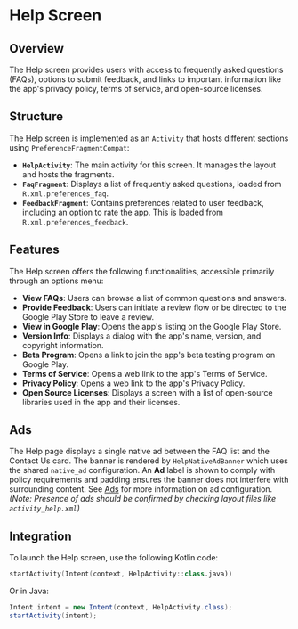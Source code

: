 # Help Screen

## Overview
The Help screen provides users with access to frequently asked questions (FAQs), options to submit feedback, and links to important information like the app's privacy policy, terms of service, and open-source licenses.

## Structure
The Help screen is implemented as an `Activity` that hosts different sections using `PreferenceFragmentCompat`:
-   **`HelpActivity`**: The main activity for this screen. It manages the layout and hosts the fragments.
-   **`FaqFragment`**: Displays a list of frequently asked questions, loaded from `R.xml.preferences_faq`.
-   **`FeedbackFragment`**: Contains preferences related to user feedback, including an option to rate the app. This is loaded from `R.xml.preferences_feedback`.

## Features
The Help screen offers the following functionalities, accessible primarily through an options menu:
-   **View FAQs**: Users can browse a list of common questions and answers.
-   **Provide Feedback**: Users can initiate a review flow or be directed to the Google Play Store to leave a review.
-   **View in Google Play**: Opens the app's listing on the Google Play Store.
-   **Version Info**: Displays a dialog with the app's name, version, and copyright information.
-   **Beta Program**: Opens a link to join the app's beta testing program on Google Play.
-   **Terms of Service**: Opens a web link to the app's Terms of Service.
-   **Privacy Policy**: Opens a web link to the app's Privacy Policy.
-   **Open Source Licenses**: Displays a screen with a list of open-source libraries used in the app and their licenses.

## Ads
The Help page displays a single native ad between the FAQ list and the Contact Us card.
The banner is rendered by `HelpNativeAdBanner` which uses the shared `native_ad` configuration.
An **Ad** label is shown to comply with policy requirements and padding ensures the banner
does not interfere with surrounding content.
See [Ads](settings/privacy/ads.md) for more information on ad configuration.
*(Note: Presence of ads should be confirmed by checking layout files like `activity_help.xml`)*

## Integration
To launch the Help screen, use the following Kotlin code:
```kotlin
startActivity(Intent(context, HelpActivity::class.java))
```
Or in Java:
```java
Intent intent = new Intent(context, HelpActivity.class);
startActivity(intent);
```